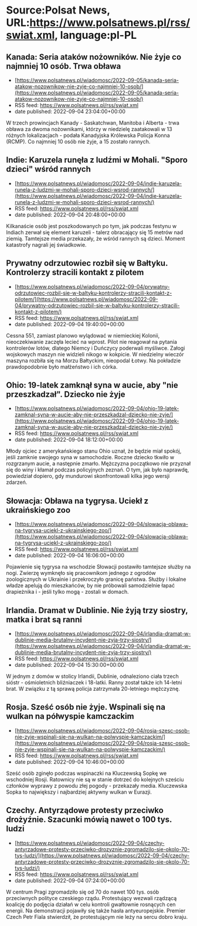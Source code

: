 # Source:Polsat News, URL:https://www.polsatnews.pl/rss/swiat.xml, language:pl-PL

## Kanada: Seria ataków nożowników. Nie żyje co najmniej 10 osób. Trwa obława
 - [https://www.polsatnews.pl/wiadomosc/2022-09-05/kanada-seria-atakow-nozownikow-nie-zyje-co-najmniej-10-osob/](https://www.polsatnews.pl/wiadomosc/2022-09-05/kanada-seria-atakow-nozownikow-nie-zyje-co-najmniej-10-osob/)
 - RSS feed: https://www.polsatnews.pl/rss/swiat.xml
 - date published: 2022-09-04 23:04:00+00:00

W trzech prowincjach Kanady - Saskatchwan, Manitoba i Alberta - trwa obława za dwoma nożownikami, którzy w niedzielę zaatakowali w 13 różnych lokalizacjach - podała Kanadyjska Królewska Policja Konna (RCMP). Co najmniej 10 osób nie żyje, a 15 zostało rannych.

## Indie: Karuzela runęła z ludźmi w Mohali. "Sporo dzieci" wśród rannych
 - [https://www.polsatnews.pl/wiadomosc/2022-09-04/indie-karuzela-runela-z-ludzmi-w-mohali-sporo-dzieci-wsrod-rannych/](https://www.polsatnews.pl/wiadomosc/2022-09-04/indie-karuzela-runela-z-ludzmi-w-mohali-sporo-dzieci-wsrod-rannych/)
 - RSS feed: https://www.polsatnews.pl/rss/swiat.xml
 - date published: 2022-09-04 20:48:00+00:00

Kilkanaście osób jest poszkodowanych po tym, jak podczas festynu w Indiach zerwał się element karuzeli - talerz obracający się 15 metrów nad ziemią. Tamtejsze media przekazały, że wśród rannych są dzieci. Moment katastrofy nagrali jej świadkowie.

## Prywatny odrzutowiec rozbił się w Bałtyku. Kontrolerzy stracili kontakt z pilotem
 - [https://www.polsatnews.pl/wiadomosc/2022-09-04/prywatny-odrzutowiec-rozbil-sie-w-baltyku-kontrolerzy-stracili-kontakt-z-pilotem/](https://www.polsatnews.pl/wiadomosc/2022-09-04/prywatny-odrzutowiec-rozbil-sie-w-baltyku-kontrolerzy-stracili-kontakt-z-pilotem/)
 - RSS feed: https://www.polsatnews.pl/rss/swiat.xml
 - date published: 2022-09-04 19:40:00+00:00

Cessna 551, zamiast planowo wylądować w niemieckiej Kolonii, nieoczekiwanie zaczęła lecieć na wprost. Pilot nie reagował na pytania kontrolerów lotów, dlatego Niemcy i Duńczycy poderwali myśliwce. Załogi wojskowych maszyn nie widzieli nikogo w kokpicie. W niedzielny wieczór maszyna rozbiła się na Morzu Bałtyckim, nieopodal Łotwy. Na pokładzie prawdopodobnie było małżeństwo i ich córka.

## Ohio: 19-latek zamknął syna w aucie, aby "nie przeszkadzał". Dziecko nie żyje
 - [https://www.polsatnews.pl/wiadomosc/2022-09-04/ohio-19-latek-zamknal-syna-w-aucie-aby-nie-przeszkadzal-dziecko-nie-zyje/](https://www.polsatnews.pl/wiadomosc/2022-09-04/ohio-19-latek-zamknal-syna-w-aucie-aby-nie-przeszkadzal-dziecko-nie-zyje/)
 - RSS feed: https://www.polsatnews.pl/rss/swiat.xml
 - date published: 2022-09-04 18:12:00+00:00

Młody ojciec z amerykańskiego stanu Ohio uznał, że będzie miał spokój, jeśli zamknie swojego syna w samochodzie. Roczne dziecko tkwiło w rozgrzanym aucie, a następnie zmarło. Mężczyzna początkowo nie przyznał się do winy i kłamał podczas policyjnych zeznań. O tym, jak było naprawdę, powiedział dopiero, gdy mundurowi skonfrontowali kilka jego wersji zdarzeń.

## Słowacja: Obława na tygrysa. Uciekł z ukraińskiego zoo
 - [https://www.polsatnews.pl/wiadomosc/2022-09-04/slowacja-oblawa-na-tygrysa-uciekl-z-ukrainskiego-zoo/](https://www.polsatnews.pl/wiadomosc/2022-09-04/slowacja-oblawa-na-tygrysa-uciekl-z-ukrainskiego-zoo/)
 - RSS feed: https://www.polsatnews.pl/rss/swiat.xml
 - date published: 2022-09-04 16:06:00+00:00

Pojawienie się tygrysa na wschodzie Słowacji postawiło tamtejsze służby na nogi. Zwierzę wymknęło się pracownikom jednego z ogrodów zoologicznych w Ukrainie i przekroczyło granicę państwa. Służby i lokalne władze apelują do mieszkańców, by nie próbowali samodzielnie łapać drapieżnika i - jeśli tylko mogą - zostali w domach.

## Irlandia. Dramat w Dublinie. Nie żyją trzy siostry, matka i brat są ranni
 - [https://www.polsatnews.pl/wiadomosc/2022-09-04/irlandia-dramat-w-dublinie-media-brutalny-incydent-nie-zyja-trzy-siostry/](https://www.polsatnews.pl/wiadomosc/2022-09-04/irlandia-dramat-w-dublinie-media-brutalny-incydent-nie-zyja-trzy-siostry/)
 - RSS feed: https://www.polsatnews.pl/rss/swiat.xml
 - date published: 2022-09-04 15:30:00+00:00

W jednym z domów w stolicy Irlandii, Dublinie, odnaleziono ciała trzech sióstr - ośmioletnich bliźniaczek i 18-latki. Ranny został także ich 14-letni brat. W związku z tą sprawą policja zatrzymała 20-letniego mężczyznę.

## Rosja. Sześć osób nie żyje. Wspinali się na wulkan na półwyspie kamczackim
 - [https://www.polsatnews.pl/wiadomosc/2022-09-04/rosja-szesc-osob-nie-zyje-wspinali-sie-na-wulkan-na-polwyspie-kamczackim/](https://www.polsatnews.pl/wiadomosc/2022-09-04/rosja-szesc-osob-nie-zyje-wspinali-sie-na-wulkan-na-polwyspie-kamczackim/)
 - RSS feed: https://www.polsatnews.pl/rss/swiat.xml
 - date published: 2022-09-04 10:46:00+00:00

Sześć osób zginęło podczas wspinaczki na Kluczewską Sopkę we wschodniej Rosji. Ratownicy nie są w stanie dotrzeć do kolejnych sześciu członków wyprawy z powodu złej pogody - przekazały media. Kluczewska Sopka to największy i najbardziej aktywny wulkan w Eurazji.

## Czechy. Antyrządowe protesty przeciwko drożyźnie. Szacunki mówią nawet o 100 tys. ludzi
 - [https://www.polsatnews.pl/wiadomosc/2022-09-04/czechy-antyrzadowe-protesty-przeciwko-drozyznie-zgromadzilo-sie-okolo-70-tys-ludzi/](https://www.polsatnews.pl/wiadomosc/2022-09-04/czechy-antyrzadowe-protesty-przeciwko-drozyznie-zgromadzilo-sie-okolo-70-tys-ludzi/)
 - RSS feed: https://www.polsatnews.pl/rss/swiat.xml
 - date published: 2022-09-04 07:24:00+00:00

W centrum Pragi zgromadziło się od 70 do nawet 100 tys. osób przeciwnych polityce czeskiego rządu. Protestujący wezwali rządzącą koalicję do podjęcia działań w celu kontroli gwałtownie rosnących cen energii. Na demonstracji pojawiły się także hasła antyeuropejskie. Premier Czech Petr Fiala stwierdził, że protestującym nie leży na sercu dobro kraju.

